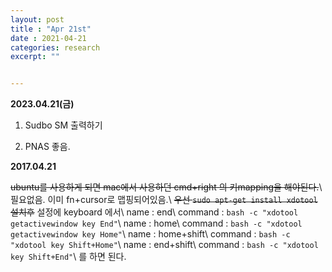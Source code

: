 ```yaml
---
layout: post
title : "Apr 21st"
date : 2021-04-21
categories: research
excerpt: ""


---
```



**2023.04.21(금)**


1. Sudbo SM 출력하기

1. PNAS 좋음.




**2017.04.21**

~~ubuntu를 사용하게 되면 mac에서 사용하던 cmd+right 의 키mapping을 해야된다.~~\\
필요없음. 이미 fn+cursor로 맵핑되어있음.\\
~~우선
`sudo apt-get install xdotool`
설치후~~
설정에 keyboard 에서\\
name : end\\
command : `bash -c "xdotool getactivewindow key End"`\\
name : home\\
command : `bash -c "xdotool getactivewindow key Home"`\\
name : home+shift\\
command : `bash -c "xdotool key Shift+Home"`\\
name : end+shift\\
command : `bash -c "xdotool key Shift+End"`\\
를 하면 된다.

